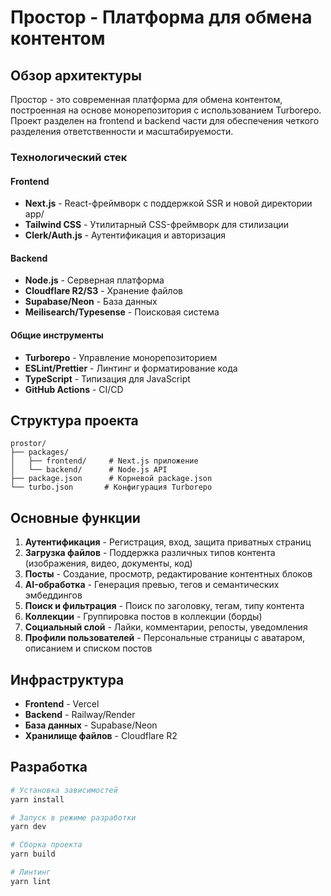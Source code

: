 # Простор - Платформа для обмена контентом

## Обзор архитектуры

Простор - это современная платформа для обмена контентом, построенная на основе монорепозитория с использованием Turborepo. Проект разделен на frontend и backend части для обеспечения четкого разделения ответственности и масштабируемости.

### Технологический стек

#### Frontend
- **Next.js** - React-фреймворк с поддержкой SSR и новой директории app/
- **Tailwind CSS** - Утилитарный CSS-фреймворк для стилизации
- **Clerk/Auth.js** - Аутентификация и авторизация

#### Backend
- **Node.js** - Серверная платформа
- **Cloudflare R2/S3** - Хранение файлов
- **Supabase/Neon** - База данных
- **Meilisearch/Typesense** - Поисковая система

#### Общие инструменты
- **Turborepo** - Управление монорепозиторием
- **ESLint/Prettier** - Линтинг и форматирование кода
- **TypeScript** - Типизация для JavaScript
- **GitHub Actions** - CI/CD

## Структура проекта

```
prostor/
├── packages/
│   ├── frontend/     # Next.js приложение
│   └── backend/      # Node.js API
├── package.json      # Корневой package.json
└── turbo.json       # Конфигурация Turborepo
```

## Основные функции

1. **Аутентификация** - Регистрация, вход, защита приватных страниц
2. **Загрузка файлов** - Поддержка различных типов контента (изображения, видео, документы, код)
3. **Посты** - Создание, просмотр, редактирование контентных блоков
4. **AI-обработка** - Генерация превью, тегов и семантических эмбеддингов
5. **Поиск и фильтрация** - Поиск по заголовку, тегам, типу контента
6. **Коллекции** - Группировка постов в коллекции (борды)
7. **Социальный слой** - Лайки, комментарии, репосты, уведомления
8. **Профили пользователей** - Персональные страницы с аватаром, описанием и списком постов

## Инфраструктура

- **Frontend** - Vercel
- **Backend** - Railway/Render
- **База данных** - Supabase/Neon
- **Хранилище файлов** - Cloudflare R2

## Разработка

```bash
# Установка зависимостей
yarn install

# Запуск в режиме разработки
yarn dev

# Сборка проекта
yarn build

# Линтинг
yarn lint
```
